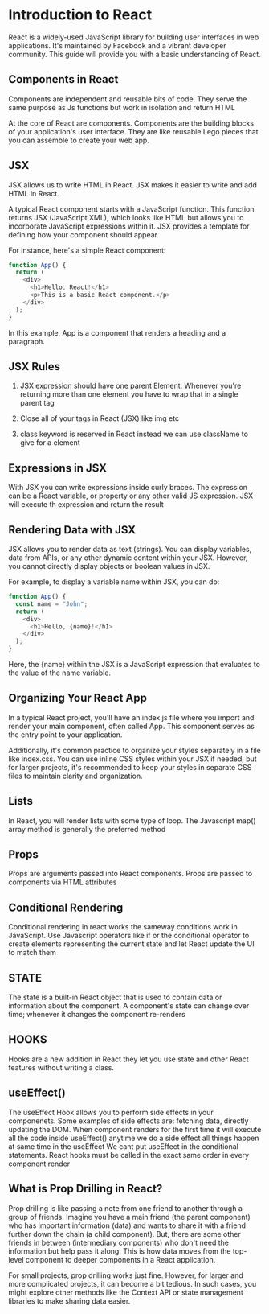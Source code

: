 # Introduction to React

React is a widely-used JavaScript library for building user interfaces in web applications. It's maintained by Facebook and a vibrant developer community. This guide will provide you with a basic understanding of React.

## Components in React

Components are independent and reusable bits of code. They serve the same purpose as Js functions but work in isolation and return HTML

At the core of React are components. Components are the building blocks of your application's user interface. They are like reusable Lego pieces that you can assemble to create your web app.

## JSX

JSX allows us to write HTML in React.
JSX makes it easier to write and add HTML in React.

A typical React component starts with a JavaScript function. This function returns JSX (JavaScript XML), which looks like HTML but allows you to incorporate JavaScript expressions within it. JSX provides a template for defining how your component should appear.

For instance, here's a simple React component:
```javascript
function App() {
  return (
    <div>
      <h1>Hello, React!</h1>
      <p>This is a basic React component.</p>
    </div>
  );
}
```
In this example, App is a component that renders a heading and a paragraph.

## JSX Rules

1. JSX expression should have one parent Element. Whenever you're returning more than one element you have to wrap that in a single parent tag

2. Close all of your tags in React (JSX) like img etc

3. class keyword is reserved in React instead we can use className to give for a element

## Expressions in JSX

With JSX you can write expressions inside curly braces. The expression can be a React variable, or property or any other valid JS expression. JSX will execute th expression and return the result

## Rendering Data with JSX

JSX allows you to render data as text (strings). You can display variables, data from APIs, or any other dynamic content within your JSX. However, you cannot directly display objects or boolean values in JSX.

For example, to display a variable name within JSX, you can do:

```javascript
function App() {
  const name = "John";
  return (
    <div>
      <h1>Hello, {name}!</h1>
    </div>
  );
}
```
Here, the {name} within the JSX is a JavaScript expression that evaluates to the value of the name variable.

## Organizing Your React App
In a typical React project, you'll have an index.js file where you import and render your main component, often called App. This component serves as the entry point to your application.

Additionally, it's common practice to organize your styles separately in a file like index.css. You can use inline CSS styles within your JSX if needed, but for larger projects, it's recommended to keep your styles in separate CSS files to maintain clarity and organization.

## Lists

In React, you will render lists with some type of loop. The Javascript map() array method is generally the preferred method

## Props

Props are arguments passed into React components. Props are passed to components via HTML attributes

## Conditional Rendering

Conditional rendering in react works the sameway conditions work in JavaScript. Use Javascript operators like if or the conditional operator to create elements representing the current state and let React update the UI to match them

## STATE

The state is a built-in React object that is used to contain data or information about the component. A component's state can change over time; whenever it changes the component re-renders

## HOOKS

Hooks are a new addition in React they let you use state and other React features without writing a class.

## useEffect()

The useEffect Hook allows you to perform side effects in your componenets. Some examples of side effects are: fetching data, directly updating the DOM.
When component renders for the first time it will execute all the code inside useEffect()
anytime we do a side effect all things happen at same time in the useEffect
We cant put useEffect in the conditional statements. React hooks must be called in the exact same order in every component render

## What is Prop Drilling in React?

Prop drilling is like passing a note from one friend to another through a group of friends. Imagine you have a main friend (the parent component) who has important information (data) and wants to share it with a friend further down the chain (a child component). But, there are some other friends in between (intermediary components) who don't need the information but help pass it along. This is how data moves from the top-level component to deeper components in a React application.

For small projects, prop drilling works just fine. However, for larger and more complicated projects, it can become a bit tedious. In such cases, you might explore other methods like the Context API or state management libraries to make sharing data easier.

